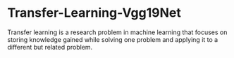 # Transfer-Learning-Vgg19Net

Transfer learning is a research problem in machine learning that focuses on storing knowledge gained while solving one problem and applying it to a different but related problem. 
